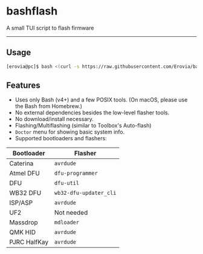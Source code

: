 # bashflash
A small TUI script to flash firmware

---

## Usage

```bash
[erovia@pc]$ bash <(curl -s https://raw.githubusercontent.com/Erovia/bashflash/main/bashflash)
```

## Features

- Uses only Bash (v4+) and a few POSIX tools. (On macOS, please use the Bash from Homebrew.)
- No external dependencies besides the low-level flasher tools.
- No download/install necessary.
- Flashing/Multiflashing (similar to Toolbox's Auto-flash)
- `Doctor` menu for showing basic system info.
- Supported bootloaders and flashers:

| Bootloader      | Flasher             |
| ------------ | ---------------------- |
| Caterina     | `avrdude`              |
| Atmel DFU    | `dfu-programmer`       |
| DFU          | `dfu-util`             |
| WB32 DFU     | `wb32-dfu-updater_cli` |
| ISP/ASP      | `avrdude`              |
| UF2          | Not needed             |
| Massdrop     | `mdloader`             |
| QMK HID      | `avrdude`              |
| PJRC HalfKay | `avrdude`              |
